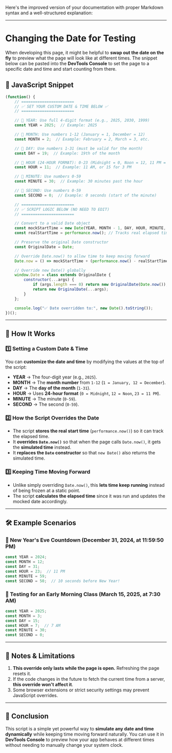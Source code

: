Here's the improved version of your documentation with proper Markdown syntax and a well-structured explanation:

---

# **Changing the Date for Testing**

When developing this page, it might be helpful to **swap out the date on the fly** to preview what the page will look like at different times. The snippet below can be pasted into the **DevTools Console** to set the page to a specific date and time and start counting from there.

## **📌 JavaScript Snippet**
```javascript
(function() {
    // =======================
    // ✅ SET YOUR CUSTOM DATE & TIME BELOW ✅
    // =======================

    // 🔹 YEAR: Use full 4-digit format (e.g., 2025, 2030, 1999)
    const YEAR = 2025;  // Example: 2025

    // 🔹 MONTH: Use numbers 1-12 (January = 1, December = 12)
    const MONTH = 2;  // Example: February = 2, March = 3, etc.

    // 🔹 DAY: Use numbers 1-31 (must be valid for the month)
    const DAY = 19;  // Example: 19th of the month

    // 🔹 HOUR (24-HOUR FORMAT): 0-23 (Midnight = 0, Noon = 12, 11 PM = 23)
    const HOUR = 11;  // Example: 11 AM, or 15 for 3 PM

    // 🔹 MINUTE: Use numbers 0-59
    const MINUTE = 30;  // Example: 30 minutes past the hour

    // 🔹 SECOND: Use numbers 0-59
    const SECOND = 0;  // Example: 0 seconds (start of the minute)

    // =======================
    // ✅ SCRIPT LOGIC BELOW (NO NEED TO EDIT)
    // =======================

    // Convert to a valid Date object
    const mockStartTime = new Date(YEAR, MONTH - 1, DAY, HOUR, MINUTE, SECOND).getTime();
    const realStartTime = performance.now(); // Tracks real elapsed time

    // Preserve the original Date constructor
    const OriginalDate = Date;

    // Override Date.now() to allow time to keep moving forward
    Date.now = () => mockStartTime + (performance.now() - realStartTime);

    // Override new Date() globally
    window.Date = class extends OriginalDate {
        constructor(...args) {
            if (args.length === 0) return new OriginalDate(Date.now()); // Use modified Date.now()
            return new OriginalDate(...args);
        }
    };

    console.log("✅ Date overridden to:", new Date().toString());
})();
```

---

## **📖 How It Works**

### **1️⃣ Setting a Custom Date & Time**
You can **customize the date and time** by modifying the values at the top of the script:
- **YEAR** → The four-digit year (e.g., `2025`).
- **MONTH** → The **month number** from `1-12` (`1 = January, 12 = December`).
- **DAY** → The **day of the month** (`1-31`).
- **HOUR** → Uses **24-hour format** (`0 = Midnight`, `12 = Noon`, `23 = 11 PM`).
- **MINUTE** → The minute (`0-59`).
- **SECOND** → The second (`0-59`).

### **2️⃣ How the Script Overrides the Date**
- The script **stores the real start time** (`performance.now()`) so it can track the elapsed time.
- It **overrides `Date.now()`** so that when the page calls `Date.now()`, it gets the **simulated time** instead.
- It **replaces the `Date` constructor** so that `new Date()` also returns the simulated time.

### **3️⃣ Keeping Time Moving Forward**
- Unlike simply overriding `Date.now()`, this **lets time keep running** instead of being frozen at a static point.
- The script **calculates the elapsed time** since it was run and updates the mocked date accordingly.

---

## **🛠️ Example Scenarios**
### **🔹 New Year's Eve Countdown (December 31, 2024, at 11:59:50 PM)**
```javascript
const YEAR = 2024;
const MONTH = 12;
const DAY = 31;
const HOUR = 23;  // 11 PM
const MINUTE = 59;
const SECOND = 50;  // 10 seconds before New Year!
```

### **🔹 Testing for an Early Morning Class (March 15, 2025, at 7:30 AM)**
```javascript
const YEAR = 2025;
const MONTH = 3;
const DAY = 15;
const HOUR = 7;  // 7 AM
const MINUTE = 30;
const SECOND = 0;
```

---

## **📝 Notes & Limitations**
1. **This override only lasts while the page is open.** Refreshing the page resets it.
2. If the code changes in the future to fetch the current time from a server, **this override won't affect it**.
3. Some browser extensions or strict security settings may prevent JavaScript overrides.

---

## **🚀 Conclusion**
This script is a simple yet powerful way to **simulate any date and time dynamically** while keeping time moving forward naturally. You can use it in **DevTools Console** to preview how your app behaves at different times without needing to manually change your system clock.